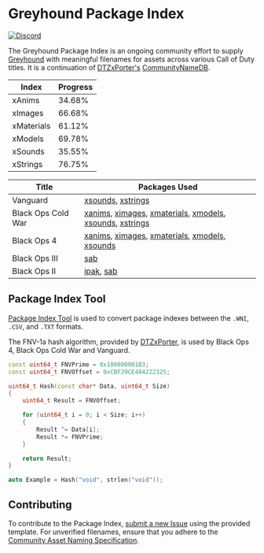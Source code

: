 # Greyhound Package Index

[![Discord](https://img.shields.io/badge/chat-Discord-blue.svg)](https://discord.gg/RyqyThu)

The Greyhound Package Index is an ongoing community effort to supply [Greyhound](https://github.com/Scobalula/Greyhound) with meaningful filenames for assets across various Call of Duty titles. It is a continuation of [DTZxPorter's](https://github.com/dtzxporter) [CommunityNameDB](https://github.com/dtzxporter/CommunityNameDB).

| Index | Progress |
|---|---|
xAnims | 34.68% |
xImages | 66.68% |
xMaterials | 61.12% |
xModels | 69.78% |
xSounds | 35.55% |
xStrings | 76.75% |

| Title | Packages Used |
|---|---|
Vanguard | [xsounds](https://github.com/Scobalula/GreyhoundPackageIndex/blob/master/PackageIndexSources/FNV1A/fnv1a_xsounds.csv), [xstrings](https://github.com/Scobalula/GreyhoundPackageIndex/blob/master/PackageIndexSources/FNV1A/fnv1a_xstrings.csv) |
Black Ops Cold War | [xanims](https://github.com/Scobalula/GreyhoundPackageIndex/blob/master/PackageIndexSources/FNV1A/fnv1a_xanims.csv), [ximages](https://github.com/Scobalula/GreyhoundPackageIndex/blob/master/PackageIndexSources/FNV1A/fnv1a_ximages.csv), [xmaterials](https://github.com/Scobalula/GreyhoundPackageIndex/blob/master/PackageIndexSources/FNV1A/fnv1a_xmaterials.csv), [xmodels](https://github.com/Scobalula/GreyhoundPackageIndex/blob/master/PackageIndexSources/FNV1A/fnv1a_xmodels.csv), [xsounds](https://github.com/Scobalula/GreyhoundPackageIndex/blob/master/PackageIndexSources/FNV1A/fnv1a_xsounds.csv), [xstrings](https://github.com/Scobalula/GreyhoundPackageIndex/blob/master/PackageIndexSources/FNV1A/fnv1a_xstrings.csv) |
Black Ops 4 | [xanims](https://github.com/Scobalula/GreyhoundPackageIndex/blob/master/PackageIndexSources/FNV1A/fnv1a_xanims.csv), [ximages](https://github.com/Scobalula/GreyhoundPackageIndex/blob/master/PackageIndexSources/FNV1A/fnv1a_ximages.csv), [xmaterials](https://github.com/Scobalula/GreyhoundPackageIndex/blob/master/PackageIndexSources/FNV1A/fnv1a_xmaterials.csv), [xmodels](https://github.com/Scobalula/GreyhoundPackageIndex/blob/master/PackageIndexSources/FNV1A/fnv1a_xmodels.csv), [xsounds](https://github.com/Scobalula/GreyhoundPackageIndex/blob/master/PackageIndexSources/FNV1A/fnv1a_xsounds.csv) |
Black Ops III | [sab](https://github.com/Scobalula/GreyhoundPackageIndex/blob/master/PackageIndexSources/BO3/bo3_sab.csv) |
Black Ops II | [ipak](https://github.com/Scobalula/GreyhoundPackageIndex/blob/master/PackageIndexSources/BO2/bo2_ipak.csv), [sab](https://github.com/Scobalula/GreyhoundPackageIndex/blob/master/PackageIndexSources/BO2/bo2_sab.csv) |

## Package Index Tool

[Package Index Tool](https://github.com/Scobalula/GreyhoundPackageIndex/tree/master/PackageIndexTool) is used to convert package indexes between the `.WNI`, `.CSV`, and `.TXT` formats.

The FNV-1a hash algorithm, provided by [DTZxPorter](https://github.com/dtzxporter), is used by Black Ops 4, Black Ops Cold War and Vanguard.

```cpp
const uint64_t FNVPrime = 0x100000001B3;
const uint64_t FNVOffset = 0xCBF29CE484222325;

uint64_t Hash(const char* Data, uint64_t Size)
{
    uint64_t Result = FNVOffset;

    for (uint64_t i = 0; i < Size; i++)
    {
        Result ^= Data[i];
        Result *= FNVPrime;
    }

    return Result;
}

auto Example = Hash("void", strlen("void"));
```


## Contributing

To contribute to the Package Index, [submit a new Issue](https://github.com/Scobalula/GreyhoundPackageIndex/issues) using the provided template. For unverified filenames, ensure that you adhere to the [Community Asset Naming Specification](https://github.com/Scobalula/GreyhoundPackageIndex/blob/master/.github/CONTRIBUTING.md).
